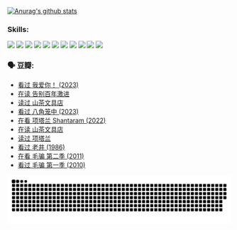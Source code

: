 
[![Anurag's github stats](https://github-readme-stats.vercel.app/api?username=w940853815)](https://github.com/anuraghazra/github-readme-stats)

### Skills:

<code><img height="32" src="https://cdn.jsdelivr.net/npm/simple-icons@v5/icons/python.svg"></code>
<code><img height="32" src="https://cdn.jsdelivr.net/npm/simple-icons@v5/icons/javascript.svg"></code>
<code><img height="32" src="https://cdn.jsdelivr.net/npm/simple-icons@v5/icons/django.svg"></code>
<code><img height="32" src="https://cdn.jsdelivr.net/npm/simple-icons@v5/icons/flask.svg"></code>
<code><img height="32" src="https://cdn.jsdelivr.net/npm/simple-icons@v5/icons/vuetify.svg"></code>
<code><img height="32" src="https://cdn.jsdelivr.net/npm/simple-icons@v5/icons/git.svg"></code>
<code><img height="32" src="https://cdn.jsdelivr.net/npm/simple-icons@v5/icons/docker.svg"></code>
<code><img height="32" src="https://cdn.jsdelivr.net/npm/simple-icons@v5/icons/postgresql.svg"></code>
<code><img height="32" src="https://cdn.jsdelivr.net/npm/simple-icons@v5/icons/elasticsearch.svg"></code>
<code><img height="32" src="https://cdn.jsdelivr.net/npm/simple-icons@v5/icons/macos.svg"></code>
<code><img height="32" src="https://cdn.jsdelivr.net/npm/simple-icons@v5/icons/linux.svg"></code>

### 🗣 豆瓣:

<!-- DOUBAN-ACTIVITIES:START -->
- [看过 我爱你！‎ (2023)](https://www.douban.com/people/136069238/status/4385556252/?_i=95990234)
- [在读 告别百年激进](https://www.douban.com/people/136069238/status/4374953075/?_i=95990234)
- [读过 山茶文具店](https://www.douban.com/people/136069238/status/4374952154/?_i=95990234)
- [看过 八角笼中‎ (2023)](https://www.douban.com/people/136069238/status/4367541707/?_i=95990234)
- [在看 项塔兰 Shantaram‎ (2022)](https://www.douban.com/people/136069238/status/4365497032/?_i=95990234)
- [在读 山茶文具店](https://www.douban.com/people/136069238/status/4364620725/?_i=95990234)
- [读过 项塔兰](https://www.douban.com/people/136069238/status/4364620288/?_i=95990234)
- [看过 老井‎ (1986)](https://www.douban.com/people/136069238/status/4362366672/?_i=95990234)
- [在看 毛骗 第二季‎ (2011)](https://www.douban.com/people/136069238/status/4355752869/?_i=95990234)
- [看过 毛骗 第一季‎ (2010)](https://www.douban.com/people/136069238/status/4355752667/?_i=95990234)
<!-- DOUBAN-ACTIVITIES:END -->


![Snake animation](https://raw.githubusercontent.com/w940853815/w940853815/output/github-contribution-grid-snake.svg)

<!--
**w940853815/w940853815** is a ✨ _special_ ✨ repository because its `README.md` (this file) appears on your GitHub profile.

Here are some ideas to get you started:

- 🔭 I’m currently working on ...
- 🌱 I’m currently learning ...
- 👯 I’m looking to collaborate on ...
- 🤔 I’m looking for help with ...
- 💬 Ask me about ...
- 📫 How to reach me: ...
- 😄 Pronouns: ...
- ⚡ Fun fact: ...
-->
